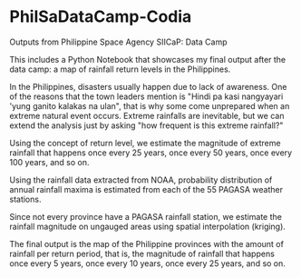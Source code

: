 # PhilSaDataCamp-Codia
Outputs from Philippine Space Agency SIICaP: Data Camp

This includes a Python Notebook that showcases my final output after the data camp: a map of rainfall return levels in the Philippines.


In the Philippines, disasters usually happen due to lack of awareness. One of the reasons that the town leaders mention is "Hindi pa kasi nangyayari 'yung ganito kalakas na ulan", that is why some come unprepared when an extreme natural event occurs. Extreme rainfalls are inevitable, but we can extend the analysis just by asking "how frequent is this extreme rainfall?"

Using the concept of return level, we estimate the magnitude of extreme rainfall that happens once every 25 years, once every 50 years, once every 100 years, and so on.

Using the rainfall data extracted from NOAA, probability distribution of annual rainfall maxima is estimated from each of the 55 PAGASA weather stations. 

Since not every province have a PAGASA rainfall station, we estimate the rainfall magnitude on ungauged areas using spatial interpolation (kriging).

The final output is the map of the Philippine provinces with the amount of rainfall per return period, that is, the magnitude of rainfall that happens once every 5 years, once every 10 years, once every 25 years, and so on.
